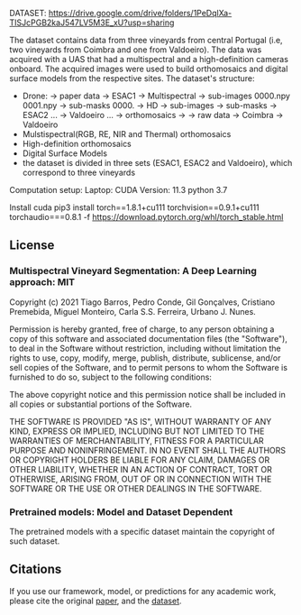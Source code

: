 
DATASET: https://drive.google.com/drive/folders/1PeDqlXa-TISJcPGB2kaJ547LV5M3E_xU?usp=sharing


The dataset contains data from three vineyards from central Portugal (i.e, two vineyards from Coimbra and one from Valdoeiro). The data was acquired with a UAS that had a multispectral and a high-definition cameras onboard. The acquired images were used to build orthomosaics and digital surface models from the respective sites. 
The dataset's structure: 
- Drone:
    -> paper data
        -> ESAC1
            -> Multispectral
                -> sub-images
                    0000.npy
                    0001.npy
                -> sub-masks
                    0000.
            -> HD
                -> sub-images
                -> sub-masks
        -> ESAC2
            ...
        -> Valdoeiro 
            ...
    -> orthomosaics
        -> 
    -> raw data
        -> Coimbra
        -> Valdoeiro 
- Mulstispectral(RGB, RE, NIR and Thermal) orthomosaics
- High-definition orthomosaics 
- Digital Surface Models 
- the dataset is divided in three sets (ESAC1, ESAC2 and Valdoeiro), which correspond to three vineyards 


Computation setup:
Laptop: CUDA Version: 11.3 
python 3.7 

Install cuda 
pip3 install torch==1.8.1+cu111 torchvision==0.9.1+cu111 torchaudio===0.8.1 -f https://download.pytorch.org/whl/torch_stable.html


## License

### Multispectral Vineyard Segmentation: A Deep Learning approach: MIT

Copyright (c) 2021 Tiago Barros, Pedro Conde, Gil Gonçalves, Cristiano Premebida, Miguel Monteiro, Carla S.S. Ferreira, Urbano J. Nunes.

Permission is hereby granted, free of charge, to any person obtaining a copy of this software and associated documentation files (the "Software"), to deal in the Software without restriction, including without limitation the rights to use, copy, modify, merge, publish, distribute, sublicense, and/or sell copies of the Software, and to permit persons to whom the Software is furnished to do so, subject to the following conditions:

The above copyright notice and this permission notice shall be included in all copies or substantial portions of the Software.

THE SOFTWARE IS PROVIDED "AS IS", WITHOUT WARRANTY OF ANY KIND, EXPRESS OR IMPLIED, INCLUDING BUT NOT LIMITED TO THE WARRANTIES OF MERCHANTABILITY, FITNESS FOR A PARTICULAR PURPOSE AND NONINFRINGEMENT. IN NO EVENT SHALL THE AUTHORS OR COPYRIGHT HOLDERS BE LIABLE FOR ANY CLAIM, DAMAGES OR OTHER LIABILITY, WHETHER IN AN ACTION OF CONTRACT, TORT OR OTHERWISE, ARISING FROM, OUT OF OR IN CONNECTION WITH THE SOFTWARE OR THE USE OR OTHER DEALINGS IN THE SOFTWARE.

### Pretrained models: Model and Dataset Dependent

The pretrained models with a specific dataset maintain the copyright of such dataset.

## Citations

If you use our framework, model, or predictions for any academic work, please cite the original [paper](https://arxiv.org/abs/2108.01200), and the [dataset](https://drive.google.com/drive/folders/1PeDqlXa-TISJcPGB2kaJ547LV5M3E_xU?usp=sharing).

